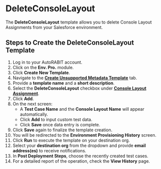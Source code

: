 # DeleteConsoleLayout

The **DeleteConsoleLayout** template allows you to delete Console Layout Assignments from your Salesforce environment.

## Steps to Create the DeleteConsoleLayout Template

1. Log in to your AutoRABIT account.
2. Click on the **Env. Pro.** module.
3. Click **Create New Template**.
4. Navigate to the [**Create Unsupported Metadata Template**](https://knowledgebase.autorabit.com/docs/unsupported-metadata-templates) tab.
5. Provide a **template name** and a **short description**.
6. Select the **DeleteConsoleLayout** checkbox under [**Console Layout Assignment**](https://knowledgebase.autorabit.com/docs/consolelayoutsassignments).
7. Click **Add**.
8. On the next screen:
   * A **Test Case Name** and the **Console Layout Name** will appear automatically.
   * Click **Add** to input custom test data.
   * Click **Save** once data entry is complete.
9. Click **Save** again to finalize the template creation.
10. You will be redirected to the **Environment Provisioning History** screen.
11. Click **Run** to execute the template on your destination org.
12. Select your **destination org** from the dropdown and provide **email address(es)** to receive notifications.
13. In **Post Deployment Steps**, choose the recently created test cases.
14. For a detailed report of the operation, check the **View History** page.
